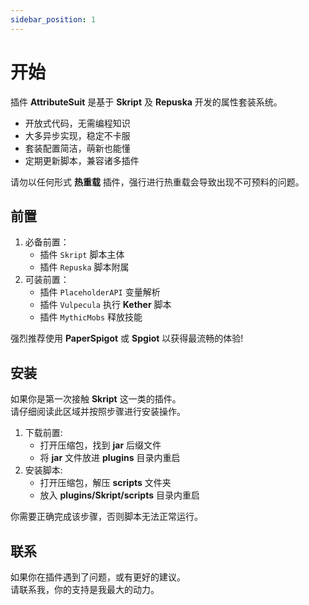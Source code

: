 ```yaml
---
sidebar_position: 1
---
```


# 开始

插件 **AttributeSuit** 是基于 **Skript** 及 **Repuska** 开发的属性套装系统。  

* 开放式代码，无需编程知识
* 大多异步实现，稳定不卡服  
* 套装配置简洁，萌新也能懂  
* 定期更新脚本，兼容诸多插件  

请勿以任何形式 **热重载** 插件，强行进行热重载会导致出现不可预料的问题。  

## 前置

1. 必备前置：
    + 插件 `Skript` 脚本主体
    + 插件 `Repuska` 脚本附属
2. 可装前置：
    + 插件 `PlaceholderAPI` 变量解析
    + 插件 `Vulpecula` 执行 **Kether** 脚本
    + 插件 `MythicMobs` 释放技能

强烈推荐使用 **PaperSpigot** 或 **Spgiot** 以获得最流畅的体验!

## 安装

如果你是第一次接触 **Skript** 这一类的插件。  
请仔细阅读此区域并按照步骤进行安装操作。  

1. 下载前置:
    + 打开压缩包，找到 **jar** 后缀文件  
    + 将 **jar** 文件放进 **plugins** 目录内重启  
2. 安装脚本:
    + 打开压缩包，解压 **scripts** 文件夹  
    + 放入 **plugins/Skript/scripts** 目录内重启  

你需要正确完成该步骤，否则脚本无法正常运行。  

## 联系

如果你在插件遇到了问题，或有更好的建议。    
请联系我，你的支持是我最大的动力。  
